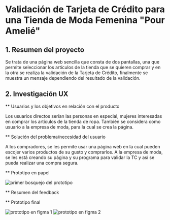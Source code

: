 # Validación de Tarjeta de Crédito para una Tienda de Moda Femenina "Pour Amelié"

## 1. Resumen del proyecto

Se trata de una página web sencilla que consta de dos pantallas, una que permite seleccionar los artículos de la tienda que se quieren comprar y en la otra se realiza la validación de la Tarjeta de Crédito, finalmente se muestra un mensaje dependiendo del resultado de la validación.

## 2. Investigación UX

** Usuarios y los objetivos en relación con el producto

 Los usuarios directos serían las personas en especial, mujeres interesadas en comprar los artículos de la tienda de ropa. También se considera como usuario a la empresa de moda, para la cual se crea la página.

** Solución del problema/necesidad del usuario

 A los compradores, se les permite usar una página web en la cual pueden escojer varios productos de su gusto y comprarlos. A la empresa de moda, se les está creando su página y su programa para validar la TC y así se pueda realizar una compra segura.

** Prototipo en papel

![primer bosquejo del prototipo](images\bosquejo_CCV.jpg)

** Resumen del feedback

** Prototipo final

![prototipo en figma 1](images\pantalla1.PNG)
![prototipo en figma 2](images\pantalla2.PNG)



